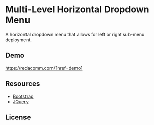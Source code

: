 
 # Multi-Level Horizontal Dropdown Menu

A horizontal dropdown menu that allows for left or right sub-menu deployment. 

## Demo

https://redacomm.com/?href=demo1


## Resources
*   [Bootstrap](https://getbootstrap.com/)
*   [JQuery](http://jquery.com/)


## License


